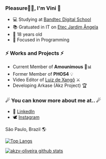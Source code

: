 ### Pleasure👋🏾, I'm Vini 🦅

<!--
**akzv-oliveira/akzv-oliveira** is a ✨ _special_ ✨ repository because its `README.md` (this file) appears on your GitHub profile.

Here are some ideas to get you started:

- 🔭 I’m currently working on ...
- 🌱 I’m currently learning ...
- 👯 I’m looking to collaborate on ...
- 🤔 I’m looking for help with ...
- 💬 Ask me about ...
- 📫 How to reach me: ...
- 😄 Pronouns: ...
- ⚡ Fun fact: ...
-->

- 💻 Studying at <a href="http://www.digitalschool.com.br/faculdade/" target="_blank"> Bandtec Digital School </a>
- 📚 Gratuated in IT on <a href="https://etecjardimangela.com.br/2/ " target="_blank"> Etec Jardim Ângela </a>
- 📌 18 years old
- 🎯 Focused in Programming

### ⚡ Works and Projects ⚡
- Current Member of <b>Amounimous</b> 💛📊
- Former Member of <b>PHOS4</b> 💡
- Video Editor of <a target="_blank" href="https://www.youtube.com/channel/UCy7577N6wWz_R8zSX4c5iPg">Luiz de Xangô</a> ⚔ 
- Developing Arkase (Akz Project) 🏆

### ☄ You can know more about me at.. ☄
- 💼 <a href="https://www.linkedin.com/in/vin%C3%ADcius-oliveira-9982a419a/" target="_blank">LinkedIn</a>
- 🕊 <a href="https://www.instagram.com/akzvini/?hl=pt-br" target="_blank">Instagram</a>


São Paulo, Brazil 🌎

[![Top Langs](https://github-readme-stats.vercel.app/api/top-langs/?username=akzv-oliveira&layout=compact)](https://github.com/akzv-oliveira/github-readme-stats)

[![akzv-oliveira github stats](https://github-readme-stats.vercel.app/api?username=akzv-oliveira)](https://github.com/anuraghazra/github-readme-stats)
